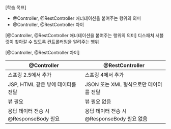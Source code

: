 [학습 목표]
- @Controller, @RestController 애너테이션을 붙여주는 행위의 의미
- @Controller, @RestController 차이


[@Controller, @RestController 애너테이션을 붙여주는 행위의 의미]
디스패처 서블릿이 찾아갈 수 있도록 컨트롤러임을 알려주는 행위


[@Controller, @RestController 차이]

| @Controller                  | @RestController                 |
| ---------------------------- | ------------------------------- |
| 스프링 2.5에서 추가                 | 스프링 4에서 추가                      |
| JSP, HTML 같은 뷰에 데이터를 전달      | JSON 또는 XML 형식으로만 데이터를 전달       |
| 뷰 필요                         | 뷰 필요 없음                         |
| 응답 데이터 전송 시 @ResponseBody 필요 | 응답 데이터 전송 시 @ResponseBody 필요 없음 |


